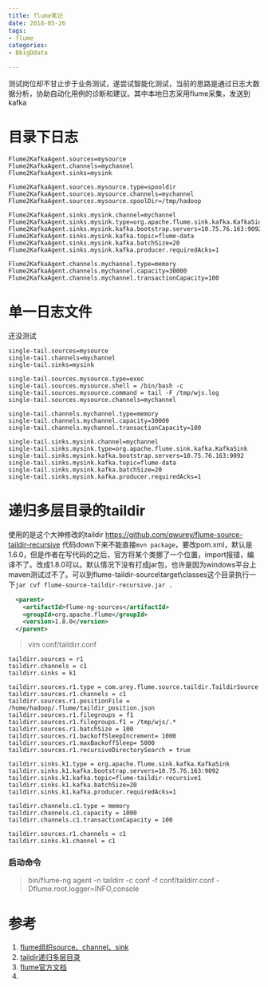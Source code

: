```yaml
---
title: flume笔记
date: 2018-05-26
tags:
- flume
categories:
- BbigDdata

---
```

测试岗位却不甘止步于业务测试，遂尝试智能化测试，当前的思路是通过日志大数据分析，协助自动化用例的诊断和建议。其中本地日志采用flume采集，发送到kafka
<!--more-->
# 目录下日志
```
Flume2KafkaAgent.sources=mysource  
Flume2KafkaAgent.channels=mychannel  
Flume2KafkaAgent.sinks=mysink  
  
Flume2KafkaAgent.sources.mysource.type=spooldir  
Flume2KafkaAgent.sources.mysource.channels=mychannel  
Flume2KafkaAgent.sources.mysource.spoolDir=/tmp/hadoop
  
Flume2KafkaAgent.sinks.mysink.channel=mychannel  
Flume2KafkaAgent.sinks.mysink.type=org.apache.flume.sink.kafka.KafkaSink  
Flume2KafkaAgent.sinks.mysink.kafka.bootstrap.servers=10.75.76.163:9092
Flume2KafkaAgent.sinks.mysink.kafka.topic=flume-data  
Flume2KafkaAgent.sinks.mysink.kafka.batchSize=20  
Flume2KafkaAgent.sinks.mysink.kafka.producer.requiredAcks=1  
  
Flume2KafkaAgent.channels.mychannel.type=memory  
Flume2KafkaAgent.channels.mychannel.capacity=30000  
Flume2KafkaAgent.channels.mychannel.transactionCapacity=100  
```
# 单一日志文件
还没测试
```
single-tail.sources=mysource  
single-tail.channels=mychannel  
single-tail.sinks=mysink  
  
single-tail.sources.mysource.type=exec  
single-tail.sources.mysource.shell = /bin/bash -c
single-tail.sources.mysource.command = tail -F /tmp/wjs.log
single-tail.sources.mysource.channels=mychannel  

single-tail.channels.mychannel.type=memory  
single-tail.channels.mychannel.capacity=30000  
single-tail.channels.mychannel.transactionCapacity=100  

single-tail.sinks.mysink.channel=mychannel  
single-tail.sinks.mysink.type=org.apache.flume.sink.kafka.KafkaSink  
single-tail.sinks.mysink.kafka.bootstrap.servers=10.75.76.163:9092
single-tail.sinks.mysink.kafka.topic=flume-data  
single-tail.sinks.mysink.kafka.batchSize=20  
single-tail.sinks.mysink.kafka.producer.requiredAcks=1  
```
# 递归多层目录的taildir
使用的是这个大神修改的taildir
https://github.com/qwurey/flume-source-taildir-recursive
代码down下来不能直接`mvn package`，要改pom.xml，默认是1.6.0，但是作者在写代码的之后，官方将某个类挪了一个位置，import报错，编译不了。改成1.8.0可以。默认情况下没有打成jar包，也许是因为windows平台上maven测试过不了。可以到flume-taildir-source\target\classes这个目录执行一下`jar cvf flume-source-taildir-recursive.jar .`

```xml
  <parent>
    <artifactId>flume-ng-sources</artifactId>
    <groupId>org.apache.flume</groupId>
    <version>1.8.0</version>
  </parent>
```
>vim conf/taildirr.conf
```properties
taildirr.sources = r1
taildirr.channels = c1
taildirr.sinks = k1

taildirr.sources.r1.type = com.urey.flume.source.taildir.TaildirSource
taildirr.sources.r1.channels = c1
taildirr.sources.r1.positionFile = /home/hadoop/.flume/taildir_position.json
taildirr.sources.r1.filegroups = f1
taildirr.sources.r1.filegroups.f1 = /tmp/wjs/.*
taildirr.sources.r1.batchSize = 100
taildirr.sources.r1.backoffSleepIncrement= 1000
taildirr.sources.r1.maxBackoffSleep= 5000
taildirr.sources.r1.recursiveDirectorySearch = true

taildirr.sinks.k1.type = org.apache.flume.sink.kafka.KafkaSink
taildirr.sinks.k1.kafka.bootstrap.servers=10.75.76.163:9092
taildirr.sinks.k1.kafka.topic=flume-taildir-recursive1
taildirr.sinks.k1.kafka.batchSize=20 
taildirr.sinks.k1.kafka.producer.requiredAcks=1

taildirr.channels.c1.type = memory
taildirr.channels.c1.capacity = 1000
taildirr.channels.c1.transactionCapacity = 100

taildirr.sources.r1.channels = c1
taildirr.sinks.k1.channel = c1
```

### 启动命令
>bin/flume-ng agent -n taildirr -c conf -f conf/taildirr.conf -Dflume.root.logger=INFO,console

# 参考
1. [flume组织source、channel、sink](https://blog.csdn.net/u012373815/article/details/54351323)
2. [taildir递归多层目录](https://blog.csdn.net/m0_37739193/article/details/72962192)
3. [flume官方文档](https://flume.apache.org/FlumeUserGuide.html)
4. 
<!--stackedit_data:
eyJoaXN0b3J5IjpbMTMzNjE3MjAyXX0=
-->